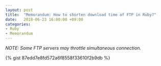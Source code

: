 ```yaml
---
layout: post
title:  "Memorandum: How to shorten download time of FTP in Ruby?"
date:   2018-06-23 16:00:00 +09:00
categories:
- Ruby
- Memorandum
---
```


_NOTE: Some FTP servers may throttle simultaneous connection._

{% gist 87edd7e8fd572a6f8558f33610f2b9db %}